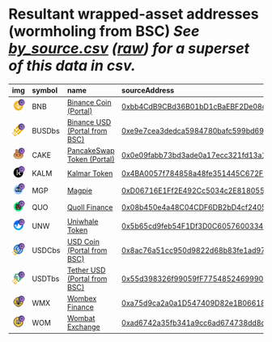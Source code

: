 
Resultant wrapped-asset addresses (wormholing from BSC)
_See [by_source.csv](by_source.csv) ([raw](https://raw.githubusercontent.com/wormhole-foundation/wormhole-token-list/main/content/by_source.csv)) for a superset of this data in csv._
=========================================================================
  
| img                                                                                                            | symbol   | name                                                                       | sourceAddress                                                                                                        | solAddress                                                                                                              |   solDecimals | solMarkets                                                                                          | ethAddress                                                                                                            |   ethDecimals | ethMarkets   | terraAddress                                                                                                                               |   terraDecimals | terraMarkets   | maticAddress                                                                                                             |   maticDecimals | maticMarkets   | avaxAddress                                                                                                           |   avaxDecimals | avaxMarkets   | oasisAddress                                                                                                                     |   oasisDecimals | oasisMarkets   | algorandAddress   | algorandDecimals   | algorandMarkets   | auroraAddress   | auroraDecimals   | auroraMarkets   | ftmAddress   | ftmDecimals   | ftmMarkets   | karuraAddress   | karuraDecimals   | karuraMarkets   | acalaAddress   | acalaDecimals   | acalaMarkets   | klaytnAddress   | klaytnDecimals   | klaytnMarkets   | celoAddress   | celoDecimals   | celoMarkets   | nearAddress   | nearDecimals   | nearMarkets   | moonbeamAddress                                                                                                      |   moonbeamDecimals | moonbeamMarkets                                                                    | terra2Address   | terra2Decimals   | terra2Markets   | injectiveAddress   | injectiveDecimals   | injectiveMarkets   | aptosAddress   | aptosDecimals   | aptosMarkets   | arbitrumAddress                                                                                                       |   arbitrumDecimals | arbitrumMarkets                                | optimismAddress   | optimismDecimals   | optimismMarkets   | xplaAddress   | xplaDecimals   | xplaMarkets   | baseAddress   | baseDecimals   | baseMarkets   | symbol   |
|:---------------------------------------------------------------------------------------------------------------|:---------|:---------------------------------------------------------------------------|:---------------------------------------------------------------------------------------------------------------------|:------------------------------------------------------------------------------------------------------------------------|--------------:|:----------------------------------------------------------------------------------------------------|:----------------------------------------------------------------------------------------------------------------------|--------------:|:-------------|:-------------------------------------------------------------------------------------------------------------------------------------------|----------------:|:---------------|:-------------------------------------------------------------------------------------------------------------------------|----------------:|:---------------|:----------------------------------------------------------------------------------------------------------------------|---------------:|:--------------|:---------------------------------------------------------------------------------------------------------------------------------|----------------:|:---------------|:------------------|:-------------------|:------------------|:----------------|:-----------------|:----------------|:-------------|:--------------|:-------------|:----------------|:-----------------|:----------------|:---------------|:----------------|:---------------|:----------------|:-----------------|:----------------|:--------------|:---------------|:--------------|:--------------|:---------------|:--------------|:---------------------------------------------------------------------------------------------------------------------|-------------------:|:-----------------------------------------------------------------------------------|:----------------|:-----------------|:----------------|:-------------------|:--------------------|:-------------------|:---------------|:----------------|:---------------|:----------------------------------------------------------------------------------------------------------------------|-------------------:|:-----------------------------------------------|:------------------|:-------------------|:------------------|:--------------|:---------------|:--------------|:--------------|:---------------|:--------------|:-----------------|
| ![BNB](https://raw.githubusercontent.com/wormhole-foundation/wormhole-token-list/main/assets/BNB_wh.png)       | BNB      | [Binance Coin (Portal)](http://coingecko.com/en/coins/binance-coin)        | [0xbb4CdB9CBd36B01bD1cBaEBF2De08d9173bc095c](https://bscscan.com/address/0xbb4CdB9CBd36B01bD1cBaEBF2De08d9173bc095c) | [9gP2kCy3wA1ctvYWQk75guqXuHfrEomqydHLtcTCqiLa](https://solscan.io/address/9gP2kCy3wA1ctvYWQk75guqXuHfrEomqydHLtcTCqiLa) |             8 | [mercurial](https://mercurial.finance/), [jupiter](https://jup.ag/)                                 | [0x418D75f65a02b3D53B2418FB8E1fe493759c7605](https://etherscan.io/address/0x418D75f65a02b3D53B2418FB8E1fe493759c7605) |            18 |              | [terra1cetg5wruw2wsdjp7j46rj44xdel00z006e9yg8](https://finder.terra.money/columbus-5/address/terra1cetg5wruw2wsdjp7j46rj44xdel00z006e9yg8) |               8 |                | [0xecdcb5b88f8e3c15f95c720c51c71c9e2080525d](https://polygonscan.com/address/0xecdcb5b88f8e3c15f95c720c51c71c9e2080525d) |              18 |                | [0x442F7f22b1EE2c842bEAFf52880d4573E9201158](https://snowtrace.io/address/0x442F7f22b1EE2c842bEAFf52880d4573E9201158) |             18 |               | [0xd79Ef9A91b56c690C7b80570a3c060678667f469](https://explorer.oasis.updev.si/address/0xd79Ef9A91b56c690C7b80570a3c060678667f469) |              18 |                |                   |                    |                   |                 |                  |                 |              |               |              |                 |                  |                 |                |                 |                |                 |                  |                 |               |                |               |               |                |               |                                                                                                                      |                nan |                                                                                    |                 |                  |                 |                    |                     |                    |                |                 |                |                                                                                                                       |                nan |                                                |                   |                    |                   |               |                |               |               |                |               | BNB              |
| ![BUSDbs](https://raw.githubusercontent.com/wormhole-foundation/wormhole-token-list/main/assets/BUSDbs_wh.png) | BUSDbs   | [Binance USD (Portal from BSC)](http://coingecko.com/en/coins/binance-usd) | [0xe9e7cea3dedca5984780bafc599bd69add087d56](https://bscscan.com/address/0xe9e7cea3dedca5984780bafc599bd69add087d56) | [5RpUwQ8wtdPCZHhu6MERp2RGrpobsbZ6MH5dDHkUjs2](https://solscan.io/address/5RpUwQ8wtdPCZHhu6MERp2RGrpobsbZ6MH5dDHkUjs2)   |             8 | [saber](https://app.saber.so/), [mercurial](https://mercurial.finance/), [jupiter](https://jup.ag/) | [0x7B4B0B9b024109D182dCF3831222fbdA81369423](https://etherscan.io/address/0x7B4B0B9b024109D182dCF3831222fbdA81369423) |            18 |              | [terra1skjr69exm6v8zellgjpaa2emhwutrk5a6dz7dd](https://finder.terra.money/columbus-5/address/terra1skjr69exm6v8zellgjpaa2emhwutrk5a6dz7dd) |               8 |                | [0xa8d394fe7380b8ce6145d5f85e6ac22d4e91acde](https://polygonscan.com/address/0xa8d394fe7380b8ce6145d5f85e6ac22d4e91acde) |              18 |                | [0xA41a6c7E25DdD361343e8Cb8cFa579bbE5eEdb7a](https://snowtrace.io/address/0xA41a6c7E25DdD361343e8Cb8cFa579bbE5eEdb7a) |             18 |               | [0xf6568FD76f9fcD1f60f73b730F142853c5eF627E](https://explorer.oasis.updev.si/address/0xf6568FD76f9fcD1f60f73b730F142853c5eF627E) |              18 |                |                   |                    |                   |                 |                  |                 |              |               |              |                 |                  |                 |                |                 |                |                 |                  |                 |               |                |               |               |                |               | [0x692C57641fc054c2Ad6551Ccc6566EbA599de1BA](https://moonscan.io/address/0x692C57641fc054c2Ad6551Ccc6566EbA599de1BA) |                 18 | [stellaswap](https://app.stellaswap.com), [moonwell](https://moonwell.fi/artemis/) |                 |                  |                 |                    |                     |                    |                |                 |                |                                                                                                                       |                nan |                                                |                   |                    |                   |               |                |               |               |                |               | BUSDbs           |
| ![CAKE](https://raw.githubusercontent.com/wormhole-foundation/wormhole-token-list/main/assets/CAKE_wh.png)     | CAKE     | [PancakeSwap Token (Portal)](http://coingecko.com/en/coins/pancakeswap)    | [0x0e09fabb73bd3ade0a17ecc321fd13a19e81ce82](https://bscscan.com/address/0x0e09fabb73bd3ade0a17ecc321fd13a19e81ce82) | [J8LKx7pr9Zxh9nMhhT7X3EBmj5RzuhFrHKyJAe2F2i9S](https://solscan.io/address/J8LKx7pr9Zxh9nMhhT7X3EBmj5RzuhFrHKyJAe2F2i9S) |             8 |                                                                                                     | [0x7c8161545717a334f3196e765d9713f8042EF338](https://etherscan.io/address/0x7c8161545717a334f3196e765d9713f8042EF338) |            18 |              | [terra1xvqlpjl2dxyel9qrp6qvtrg04xe3jh9cyxc6av](https://finder.terra.money/columbus-5/address/terra1xvqlpjl2dxyel9qrp6qvtrg04xe3jh9cyxc6av) |               8 |                |                                                                                                                          |             nan |                | [0x98a4d09036Cc5337810096b1D004109686E56Afc](https://snowtrace.io/address/0x98a4d09036Cc5337810096b1D004109686E56Afc) |             18 |               |                                                                                                                                  |             nan |                |                   |                    |                   |                 |                  |                 |              |               |              |                 |                  |                 |                |                 |                |                 |                  |                 |               |                |               |               |                |               |                                                                                                                      |                nan |                                                                                    |                 |                  |                 |                    |                     |                    |                |                 |                |                                                                                                                       |                nan |                                                |                   |                    |                   |               |                |               |               |                |               | CAKE             |
| ![KALM](https://raw.githubusercontent.com/wormhole-foundation/wormhole-token-list/main/assets/KALM_wh.png)     | KALM     | [Kalmar Token](http://coingecko.com/en/coins/kalm)                         | [0x4BA0057f784858a48fe351445C672FF2a3d43515](https://bscscan.com/address/0x4BA0057f784858a48fe351445C672FF2a3d43515) |                                                                                                                         |           nan |                                                                                                     | [0x4548F48FDbb0a9fc952c201b28671D9F58aa16D3](https://etherscan.io/address/0x4548F48FDbb0a9fc952c201b28671D9F58aa16D3) |            18 |              |                                                                                                                                            |             nan |                |                                                                                                                          |             nan |                |                                                                                                                       |            nan |               |                                                                                                                                  |             nan |                |                   |                    |                   |                 |                  |                 |              |               |              |                 |                  |                 |                |                 |                |                 |                  |                 |               |                |               |               |                |               |                                                                                                                      |                nan |                                                                                    |                 |                  |                 |                    |                     |                    |                |                 |                |                                                                                                                       |                nan |                                                |                   |                    |                   |               |                |               |               |                |               | KALM             |
| ![MGP](https://raw.githubusercontent.com/wormhole-foundation/wormhole-token-list/main/assets/MGP_wh.png)       | MGP      | [Magpie](http://coingecko.com/en/coins/magpie)                             | [0xD06716E1Ff2E492Cc5034c2E81805562dd3b45fa](https://bscscan.com/address/0xD06716E1Ff2E492Cc5034c2E81805562dd3b45fa) |                                                                                                                         |           nan |                                                                                                     |                                                                                                                       |           nan |              |                                                                                                                                            |             nan |                |                                                                                                                          |             nan |                |                                                                                                                       |            nan |               |                                                                                                                                  |             nan |                |                   |                    |                   |                 |                  |                 |              |               |              |                 |                  |                 |                |                 |                |                 |                  |                 |               |                |               |               |                |               |                                                                                                                      |                nan |                                                                                    |                 |                  |                 |                    |                     |                    |                |                 |                | [0xa61F74247455A40b01b0559ff6274441FAfa22A3](https://arbiscan.io//address/0xa61F74247455A40b01b0559ff6274441FAfa22A3) |                 18 | [trader joe](https://traderjoexyz.com/#/trade) |                   |                    |                   |               |                |               |               |                |               | MGP              |
| ![QUO](https://raw.githubusercontent.com/wormhole-foundation/wormhole-token-list/main/assets/QUO_wh.png)       | QUO      | [Quoll Finance](http://coingecko.com/en/coins/quoll-finance)               | [0x08b450e4a48C04CDF6DB2bD4cf24057f7B9563fF](https://bscscan.com/address/0x08b450e4a48C04CDF6DB2bD4cf24057f7B9563fF) |                                                                                                                         |           nan |                                                                                                     |                                                                                                                       |           nan |              |                                                                                                                                            |             nan |                |                                                                                                                          |             nan |                |                                                                                                                       |            nan |               |                                                                                                                                  |             nan |                |                   |                    |                   |                 |                  |                 |              |               |              |                 |                  |                 |                |                 |                |                 |                  |                 |               |                |               |               |                |               |                                                                                                                      |                nan |                                                                                    |                 |                  |                 |                    |                     |                    |                |                 |                | [0xf00D8790A76ee5A5Dbc10eaCac39151aa2af0331](https://arbiscan.io//address/0xf00D8790A76ee5A5Dbc10eaCac39151aa2af0331) |                 18 | [uniswap](https://app.uniswap.org/)            |                   |                    |                   |               |                |               |               |                |               | QUO              |
| ![UNW](https://raw.githubusercontent.com/wormhole-foundation/wormhole-token-list/main/assets/UNW_wh.png)       | UNW      | [Uniwhale Token](http://coingecko.com/en/coins/uniwhale)                   | [0x5b65cd9feb54F1Df3D0C60576003344079f8Dc06](https://bscscan.com/address/0x5b65cd9feb54F1Df3D0C60576003344079f8Dc06) |                                                                                                                         |           nan |                                                                                                     |                                                                                                                       |           nan |              |                                                                                                                                            |             nan |                |                                                                                                                          |             nan |                |                                                                                                                       |            nan |               |                                                                                                                                  |             nan |                |                   |                    |                   |                 |                  |                 |              |               |              |                 |                  |                 |                |                 |                |                 |                  |                 |               |                |               |               |                |               |                                                                                                                      |                nan |                                                                                    |                 |                  |                 |                    |                     |                    |                |                 |                | [0xF73Ce9D8F7BDDCC38Cb3e662Cb93622B2145a47f](https://arbiscan.io//address/0xF73Ce9D8F7BDDCC38Cb3e662Cb93622B2145a47f) |                 18 |                                                |                   |                    |                   |               |                |               |               |                |               | UNW              |
| ![USDCbs](https://raw.githubusercontent.com/wormhole-foundation/wormhole-token-list/main/assets/USDCbs_wh.png) | USDCbs   | [USD Coin (Portal from BSC)](http://coingecko.com/en/coins/usd-coin)       | [0x8ac76a51cc950d9822d68b83fe1ad97b32cd580d](https://bscscan.com/address/0x8ac76a51cc950d9822d68b83fe1ad97b32cd580d) | [FCqfQSujuPxy6V42UvafBhsysWtEq1vhjfMN1PUbgaxA](https://solscan.io/address/FCqfQSujuPxy6V42UvafBhsysWtEq1vhjfMN1PUbgaxA) |             8 | [saber](https://app.saber.so/), [mercurial](https://mercurial.finance/), [jupiter](https://jup.ag/) | [0x7cd167B101D2808Cfd2C45d17b2E7EA9F46b74B6](https://etherscan.io/address/0x7cd167B101D2808Cfd2C45d17b2E7EA9F46b74B6) |            18 |              | [terra1yljlrxvkar0c6ujpvf8g57m5rpcwl7r032zyvu](https://finder.terra.money/columbus-5/address/terra1yljlrxvkar0c6ujpvf8g57m5rpcwl7r032zyvu) |               8 |                |                                                                                                                          |             nan |                | [0x6145E8a910aE937913426BF32De2b26039728ACF](https://snowtrace.io/address/0x6145E8a910aE937913426BF32De2b26039728ACF) |             18 |               | [0x4cA2A3De42eabC8fd8b0AC46127E64DB08b9150e](https://explorer.oasis.updev.si/address/0x4cA2A3De42eabC8fd8b0AC46127E64DB08b9150e) |              18 |                |                   |                    |                   |                 |                  |                 |              |               |              |                 |                  |                 |                |                 |                |                 |                  |                 |               |                |               |               |                |               |                                                                                                                      |                nan |                                                                                    |                 |                  |                 |                    |                     |                    |                |                 |                |                                                                                                                       |                nan |                                                |                   |                    |                   |               |                |               |               |                |               | USDCbs           |
| ![USDTbs](https://raw.githubusercontent.com/wormhole-foundation/wormhole-token-list/main/assets/USDTbs_wh.png) | USDTbs   | [Tether USD (Portal from BSC)](http://coingecko.com/en/coins/tether)       | [0x55d398326f99059fF775485246999027B3197955](https://bscscan.com/address/0x55d398326f99059fF775485246999027B3197955) | [8qJSyQprMC57TWKaYEmetUR3UUiTP2M3hXdcvFhkZdmv](https://solscan.io/address/8qJSyQprMC57TWKaYEmetUR3UUiTP2M3hXdcvFhkZdmv) |             8 | [saber](https://app.saber.so/), [mercurial](https://mercurial.finance/), [jupiter](https://jup.ag/) | [0xDe60aDfDdAAbaAAC3dAFa57B26AcC91Cb63728c4](https://etherscan.io/address/0xDe60aDfDdAAbaAAC3dAFa57B26AcC91Cb63728c4) |            18 |              | [terra1vlqeghv5mt5udh96kt5zxlh2wkh8q4kewkr0dd](https://finder.terra.money/columbus-5/address/terra1vlqeghv5mt5udh96kt5zxlh2wkh8q4kewkr0dd) |               8 |                |                                                                                                                          |             nan |                | [0xA67BCC0D06d7d13A13A2AE30bF30f1B434f5a28B](https://snowtrace.io/address/0xA67BCC0D06d7d13A13A2AE30bF30f1B434f5a28B) |             18 |               | [0x366EF31C8dc715cbeff5fA54Ad106dC9c25C6153](https://explorer.oasis.updev.si/address/0x366EF31C8dc715cbeff5fA54Ad106dC9c25C6153) |              18 |                |                   |                    |                   |                 |                  |                 |              |               |              |                 |                  |                 |                |                 |                |                 |                  |                 |               |                |               |               |                |               |                                                                                                                      |                nan |                                                                                    |                 |                  |                 |                    |                     |                    |                |                 |                |                                                                                                                       |                nan |                                                |                   |                    |                   |               |                |               |               |                |               | USDTbs           |
| ![WMX](https://raw.githubusercontent.com/wormhole-foundation/wormhole-token-list/main/assets/WMX_wh.png)       | WMX      | [Wombex Finance](http://coingecko.com/en/coins/wombex)                     | [0xa75d9ca2a0a1D547409D82e1B06618EC284A2CeD](https://bscscan.com/address/0xa75d9ca2a0a1D547409D82e1B06618EC284A2CeD) |                                                                                                                         |           nan |                                                                                                     |                                                                                                                       |           nan |              |                                                                                                                                            |             nan |                |                                                                                                                          |             nan |                |                                                                                                                       |            nan |               |                                                                                                                                  |             nan |                |                   |                    |                   |                 |                  |                 |              |               |              |                 |                  |                 |                |                 |                |                 |                  |                 |               |                |               |               |                |               |                                                                                                                      |                nan |                                                                                    |                 |                  |                 |                    |                     |                    |                |                 |                | [0x5190F06EaceFA2C552dc6BD5e763b81C73293293](https://arbiscan.io//address/0x5190F06EaceFA2C552dc6BD5e763b81C73293293) |                 18 | [camelot](https://app.camelot.exchange/)       |                   |                    |                   |               |                |               |               |                |               | WMX              |
| ![WOM](https://raw.githubusercontent.com/wormhole-foundation/wormhole-token-list/main/assets/WOM_wh.png)       | WOM      | [Wombat Exchange](http://coingecko.com/en/coins/wombat-exchange)           | [0xad6742a35fb341a9cc6ad674738dd8da98b94fb1](https://bscscan.com/address/0xad6742a35fb341a9cc6ad674738dd8da98b94fb1) |                                                                                                                         |           nan |                                                                                                     |                                                                                                                       |           nan |              |                                                                                                                                            |             nan |                |                                                                                                                          |             nan |                |                                                                                                                       |            nan |               |                                                                                                                                  |             nan |                |                   |                    |                   |                 |                  |                 |              |               |              |                 |                  |                 |                |                 |                |                 |                  |                 |               |                |               |               |                |               |                                                                                                                      |                nan |                                                                                    |                 |                  |                 |                    |                     |                    |                |                 |                | [0x7b5eb3940021ec0e8e463d5dbb4b7b09a89ddf96](https://arbiscan.io//address/0x7b5eb3940021ec0e8e463d5dbb4b7b09a89ddf96) |                 18 | [uniswap](https://app.uniswap.org/)            |                   |                    |                   |               |                |               |               |                |               | WOM              |
